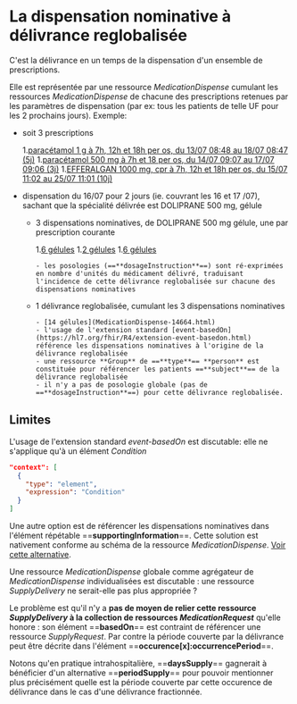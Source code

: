 # La dispensation nominative à délivrance reglobalisée

C'est la délivrance en un temps de la dispensation d'un ensemble de prescriptions.

Elle est représentée par une ressource *MedicationDispense* cumulant les ressources *MedicationDispense* de chacune des prescriptions retenues par les paramètres de dispensation (par ex: tous les patients de telle UF pour les 2 prochains jours).
Exemple:

- soit 3 prescriptions

   1.[paracétamol 1 g à 7h, 12h et 18h per os, du 13/07 08:48 au 18/07 08:47 (5j)](MedicationRequest-14654.html)
   1.[paracétamol 500 mg à 7h et 18 per os, du 14/07 09:07 au 17/07 09:06 (3j)](MedicationRequest-14659.html)
   1.[EFFERALGAN 1000 mg, cpr à 7h, 12h et 18h per os, du 15/07 11:02 au 25/07 11:01 (10j)](MedicationRequest-14660.html)

- dispensation du 16/07 pour 2 jours (ie. couvrant les 16 et 17 /07), sachant que la spécialité délivrée est DOLIPRANE 500 mg, gélule

  - 3 dispensations nominatives, de DOLIPRANE 500 mg gélule, une par prescription courante

    1.[6 gélules](MedicationDispense-14661.html)
    1.[2 gélules](MedicationDispense-14662.html)
    1.[6 gélules](MedicationDispense-14663.html)

        - les posologies (==**dosageInstruction**==) sont ré-exprimées en nombre d'unités du médicament délivré, traduisant l'incidence de cette délivrance reglobalisée sur chacune des dispensations nominatives

  - 1 délivrance reglobalisée, cumulant les 3 dispensations nominatives

        - [14 gélules](MedicationDispense-14664.html)
        - l'usage de l'extension standard [event-basedOn](https://hl7.org/fhir/R4/extension-event-basedon.html) référence les dispensations nominatives à l'origine de la délivrance reglobalisée
        - une ressource **Group** de ==**type**== **person** est constituée pour référencer les patients ==**subject**== de la délivrance reglobalisée
        - il n'y a pas de posologie globale (pas de ==**dosageInstruction**==) pour cette délivrance reglobalisée.

## Limites

L'usage de l'extension standard *event-basedOn* est discutable: elle ne s'applique qu'à un élément *Condition*

```json
"context": [
  {
    "type": "element",
    "expression": "Condition"
  }
]
```

Une autre option est de référencer les dispensations nominatives dans l'élément répétable ==**supportingInformation**==. Cette solution est nativement conforme au schéma de la ressource *MedicationDispense*. [Voir cette alternative](MedicationDispense-14665.html).

Une ressource *MedicationDispense* globale comme agrégateur de *MedicationDispense* individualisées est discutable : une ressource *SupplyDelivery* ne serait-elle pas plus appropriée ?

Le problème est qu'il n'y a **pas de moyen de relier cette ressource *SupplyDelivery* à la collection de ressources *MedicationRequest*** qu'elle honore : son élément ==**basedOn**== est contraint de référencer une ressource *SupplyRequest*. Par contre la période couverte par la délivrance peut être décrite dans l'élément ==**occurence\[x\]:occurrencePeriod**==.

Notons qu'en pratique intrahospitalière, ==**daysSupply**== gagnerait à bénéficier d'un alternative ==**periodSupply**== pour pouvoir mentionner plus précisément quelle est la période couverte par cette occurence de délivrance dans le cas d'une délivrance fractionnée.
